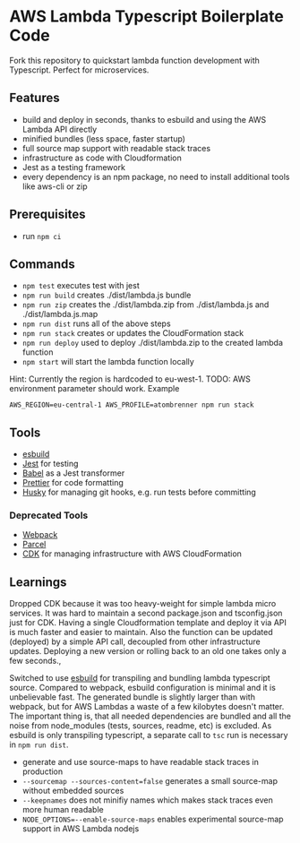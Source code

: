 # AWS Lambda Typescript Boilerplate Code

Fork this repository to quickstart lambda function development with Typescript. Perfect for microservices.

## Features

- build and deploy in seconds, thanks to esbuild and using the AWS Lambda API directly
- minified bundles (less space, faster startup)
- full source map support with readable stack traces
- infrastructure as code with Cloudformation
- Jest as a testing framework
- every dependency is an npm package, no need to install additional tools like aws-cli or zip

## Prerequisites

- run `npm ci`

## Commands

- `npm test` executes test with jest
- `npm run build` creates ./dist/lambda.js bundle
- `npm run zip` creates the ./dist/lambda.zip from ./dist/lambda.js and ./dist/lambda.js.map
- `npm run dist` runs all of the above steps
- `npm run stack` creates or updates the CloudFormation stack
- `npm run deploy` used to deploy ./dist/lambda.zip to the created lambda function
- `npm start` will start the lambda function locally

Hint: Currently the region is hardcoded to eu-west-1. TODO: AWS environment parameter should work.
Example

```
AWS_REGION=eu-central-1 AWS_PROFILE=atombrenner npm run stack
```

## Tools

- [esbuild](https://esbuild.github.io/)
- [Jest](https://jestjs.io/) for testing
- [Babel](https://babeljs.io/) as a Jest transformer
- [Prettier](https://prettier.io/) for code formatting
- [Husky](https://github.com/typicode/husky) for managing git hooks, e.g. run tests before committing

### Deprecated Tools

- [Webpack](https://webpack.js.org/)
- [Parcel](https://github.com/parcel-bundler/parcel)
- [CDK](https://docs.aws.amazon.com/cdk/api/latest/docs/aws-construct-library.html) for managing infrastructure with AWS CloudFormation

## Learnings

Dropped CDK because it was too heavy-weight for simple lambda micro services.
It was hard to maintain a second package.json and tsconfig.json just for CDK.
Having a single Cloudformation template and deploy it via API is much faster and easier to maintain.
Also the function can be updated (deployed) by a simple API call, decoupled from other infrastructure updates.
Deploying a new version or rolling back to an old one takes only a few seconds.,

Switched to use [esbuild](https://esbuild.github.io/) for transpiling and bundling lambda typescript source.
Compared to webpack, esbuild configuration is minimal and it is unbelievable fast.
The generated bundle is slightly larger than with webpack, but for AWS Lambdas a waste of a few kilobytes doesn't matter.
The important thing is, that all needed dependencies are bundled and all the noise from node_modules (tests, sources, readme, etc) is excluded.
As esbuild is only transpiling typescript, a separate call to `tsc` run is necessary in `npm run dist`.

- generate and use source-maps to have readable stack traces in production
- `--sourcemap --sources-content=false` generates a small source-map without embedded sources
- `--keepnames` does not minifiy names which makes stack traces even more human readable
- `NODE_OPTIONS=--enable-source-maps` enables experimental source-map support in AWS Lambda nodejs
